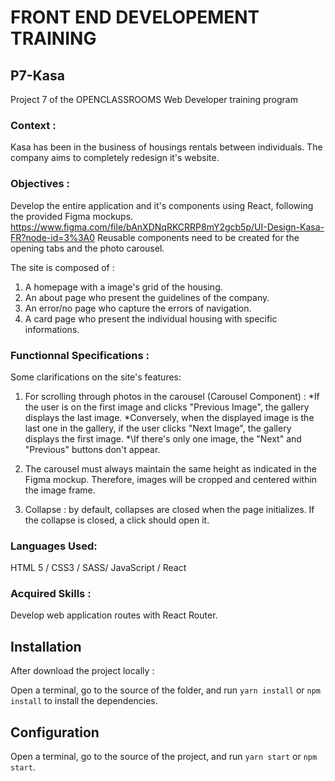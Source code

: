 # FRONT END DEVELOPEMENT TRAINING

## P7-Kasa

Project 7 of the OPENCLASSROOMS Web Developer training program

### Context :

Kasa has been in the business of housings rentals between individuals. The company aims to completely redesign it's website.

### Objectives :

Develop the entire application and it's components using React, following the provided Figma mockups. https://www.figma.com/file/bAnXDNqRKCRRP8mY2gcb5p/UI-Design-Kasa-FR?node-id=3%3A0
Reusable components need to be created for the opening tabs and the photo carousel.

The site is composed of :

1. A homepage with a image's grid of the housing.
2. An about page who present the guidelines of the company.
3. An error/no page who capture the errors of navigation.
4. A card page who present the individual housing with specific informations.

### Functionnal Specifications :

Some clarifications on the site's features:

1. For scrolling through photos in the carousel (Carousel Component) :
   *If the user is on the first image and clicks "Previous Image", the gallery displays the last image.
   *Conversely, when the displayed image is the last one in the gallery, if the user clicks "Next Image", the gallery displays the first image.
   \*\If there's only one image, the "Next" and "Previous" buttons don't appear.

2. The carousel must always maintain the same height as indicated in the Figma mockup. Therefore, images will be cropped and centered within the image frame.

3. Collapse : by default, collapses are closed when the page initializes. If the collapse is closed, a click should open it.

### Languages Used:

HTML 5 / CSS3 / SASS/ JavaScript / React

### Acquired Skills :

Develop web application routes with React Router.

## Installation

After download the project locally :

Open a terminal, go to the source of the folder, and run `yarn install` or `npm install` to install the dependencies.

## Configuration

Open a terminal, go to the source of the project, and run `yarn start` or `npm start`.
